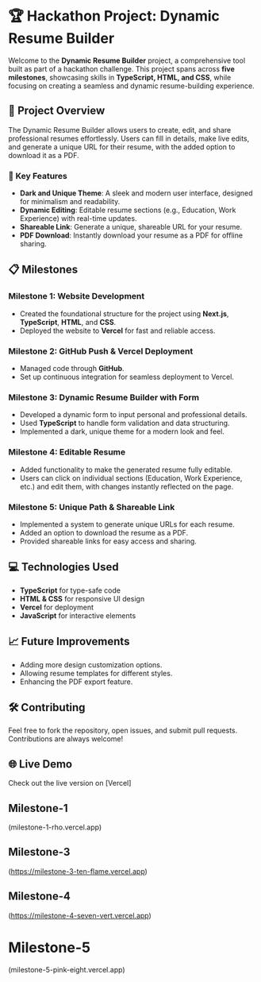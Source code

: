 # 🏆 Hackathon Project: Dynamic Resume Builder

Welcome to the **Dynamic Resume Builder** project, a comprehensive tool built as part of a hackathon challenge. This project spans across **five milestones**, showcasing skills in **TypeScript, HTML, and CSS**, while focusing on creating a seamless and dynamic resume-building experience.

## 🚀 Project Overview

The Dynamic Resume Builder allows users to create, edit, and share professional resumes effortlessly. Users can fill in details, make live edits, and generate a unique URL for their resume, with the added option to download it as a PDF.

### 🔑 Key Features

- **Dark and Unique Theme**: A sleek and modern user interface, designed for minimalism and readability.
- **Dynamic Editing**: Editable resume sections (e.g., Education, Work Experience) with real-time updates.
- **Shareable Link**: Generate a unique, shareable URL for your resume.
- **PDF Download**: Instantly download your resume as a PDF for offline sharing.

## 📋 Milestones

### Milestone 1: Website Development
- Created the foundational structure for the project using **Next.js**, **TypeScript**, **HTML**, and **CSS**.
- Deployed the website to **Vercel** for fast and reliable access.

### Milestone 2: GitHub Push & Vercel Deployment
- Managed code through **GitHub**.
- Set up continuous integration for seamless deployment to Vercel.

### Milestone 3: Dynamic Resume Builder with Form
- Developed a dynamic form to input personal and professional details.
- Used **TypeScript** to handle form validation and data structuring.
- Implemented a dark, unique theme for a modern look and feel.

### Milestone 4: Editable Resume
- Added functionality to make the generated resume fully editable.
- Users can click on individual sections (Education, Work Experience, etc.) and edit them, with changes instantly reflected on the page.

### Milestone 5: Unique Path & Shareable Link
- Implemented a system to generate unique URLs for each resume.
- Added an option to download the resume as a PDF.
- Provided shareable links for easy access and sharing.

## 💻 Technologies Used

- **TypeScript** for type-safe code
- **HTML & CSS** for responsive UI design
- **Vercel** for deployment
- **JavaScript** for interactive elements


## 📈 Future Improvements

- Adding more design customization options.
- Allowing resume templates for different styles.
- Enhancing the PDF export feature.

## 🛠 Contributing

Feel free to fork the repository, open issues, and submit pull requests. Contributions are always welcome!

## 🌐 Live Demo

Check out the live version on [Vercel]

## Milestone-1
(milestone-1-rho.vercel.app)

## Milestone-3
(https://milestone-3-ten-flame.vercel.app)

## Milestone-4
(https://milestone-4-seven-vert.vercel.app)

# Milestone-5
(milestone-5-pink-eight.vercel.app)